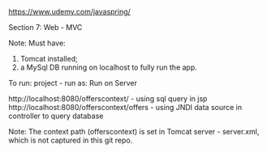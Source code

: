 https://www.udemy.com/javaspring/

Section 7: Web - MVC

Note: Must have:
1) Tomcat installed;
2) a MySql DB running on localhost to fully run the app.

To run: project - run as: Run on Server

http://localhost:8080/offerscontext/ - using sql query in jsp
http://localhost:8080/offerscontext/offers - using JNDI data source in controller to query database

Note: The context path (offerscontext) is set in Tomcat server - server.xml, which is not captured in this git repo.
